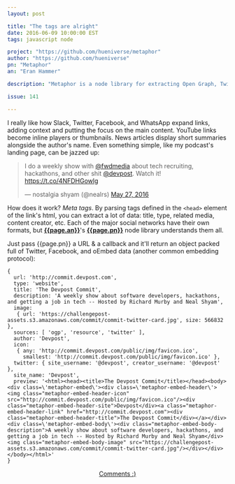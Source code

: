 ```yaml
---
layout: post

title: "The tags are alright"
date: 2016-06-09 10:00:00 EST
tags: javascript node

project: "https://github.com/hueniverse/metaphor"
author: "https://github.com/hueniverse"
pn: "Metaphor"
an: "Eran Hammer"

description: "Metaphor is a node library for extracting Open Graph, Twitter Card, and oEmbed meta data."

issue: 141

---
```


I really like how Slack, Twitter, Facebook, and WhatsApp expand links, adding context and putting the focus on the main content. YouTube links become inline players or thumbnails. News articles display short summaries alongside the author's name. Even something simple, like my podcast's landing page, can be jazzed up:

<blockquote class="twitter-tweet" data-lang="en"><p lang="en" dir="ltr">I do a weekly show with <a href="https://twitter.com/fwdmedia">@fwdmedia</a> about tech recruiting, hackathons, and other shit <a href="https://twitter.com/devpost">@devpost</a>. Watch it! <a href="https://t.co/4NFDHGowlg">https://t.co/4NFDHGowlg</a></p>&mdash; nostalgia shyam (@nealrs) <a href="https://twitter.com/nealrs/status/736208456059850752">May 27, 2016</a></blockquote>
<script async src="//platform.twitter.com/widgets.js" charset="utf-8"></script>

How does it work? _Meta tags_. By parsing tags defined in the `<head>` element of the link's html, you can extract a lot of data: title, type, related media, content creator, etc. Each of the major social networks have their own formats, but <strong><a href="{{page.author}}" title="{{page.an}} on GitHub" target="_blank">{{page.an}}</a></strong>'s <strong><a href="{{page.project}}" title="{{page.pn}} on GitHub" target="_blank">{{page.pn}}</a></strong> node library understands them all.

Just pass {{page.pn}} a URL & a callback and it'll return an object packed full of Twitter, Facebook, and oEmbed data (another common embedding protocol):

```text
{
  url: 'http://commit.devpost.com',
  type: 'website',
  title: 'The Devpost Commit',
  description: 'A weekly show about software developers, hackathons, and getting a job in tech -- Hosted by Richard Murby and Neal Shyam',
  image:
   { url: 'https://challengepost-assets.s3.amazonaws.com/commit/commit-twitter-card.jpg', size: 566832 },
  sources: [ 'ogp', 'resource', 'twitter' ],
  author: 'Devpost',
  icon:
   { any: 'http://commit.devpost.com/public/img/favicon.ico',
     smallest: 'http://commit.devpost.com/public/img/favicon.ico' },
  twitter: { site_username: '@devpost', creator_username: '@devpost' },
  site_name: 'Devpost',
  preview: '<html><head><title>The Devpost Commit</title></head><body><div class=\'metaphor-embed\'><div class=\'metaphor-embed-header\'><img class="metaphor-embed-header-icon" src="http://commit.devpost.com/public/img/favicon.ico"/><div class="metaphor-embed-header-site">Devpost</div><a class="metaphor-embed-header-link" href="http://commit.devpost.com"><div class="metaphor-embed-header-title">The Devpost Commit</div></a></div><div class=\'metaphor-embed-body\'><div class="metaphor-embed-body-description">A weekly show about software developers, hackathons, and getting a job in tech -- Hosted by Richard Murby and Neal Shyam</div><img class="metaphor-embed-body-image" src="https://challengepost-assets.s3.amazonaws.com/commit/commit-twitter-card.jpg"/></div></div></body></html>'
}
```

<center><a href="{{ page.url }}#comments" class="btn btn-primary btn-comment" title="Discuss this issue of Git @ Me online">Comments :)</a></center>
